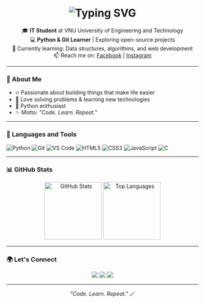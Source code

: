 <h1 align="center">
  <img src="https://readme-typing-svg.demolab.com?font=Fira+Code&size=26&pause=1000&color=00BFFF&center=true&vCenter=true&width=450&lines=Hi%2C+I'm+Hoàng+Thái+Bảo!;IT+Student+%7C+Python+Learner;Code.+Learn.+Repeat.💡" alt="Typing SVG" />
</h1>


<p align="center">
  🎓 <b>IT Student</b> at VNU University of Engineering and Technology  
  <br>
  💻 <b>Python & Git Learner</b> | Exploring open-source projects  
  <br>
  🌱 Currently learning: Data structures, algorithms, and web development  
  <br>
  📫 Reach me on:
  <a href="https://www.facebook.com/hoang.thai.bao.138169?locale=vi_VN">Facebook</a> |
  <a href="https://www.instagram.com/thendh_/">Instagram</a>
</p>

---

### 🧠 About Me
- 🔥 Passionate about building things that make life easier  
- 🧩 Love solving problems & learning new technologies  
- 🐍 Python enthusiast  
- ✨ Motto: *"Code. Learn. Repeat."*

---

### 🧰 Languages and Tools

![Python](https://img.shields.io/badge/-Python-3776AB?style=for-the-badge&logo=python&logoColor=white)
![Git](https://img.shields.io/badge/-Git-F05032?style=for-the-badge&logo=git&logoColor=white)
![VS Code](https://img.shields.io/badge/-VS%20Code-0078D4?style=for-the-badge&logo=visual-studio-code&logoColor=white)
![HTML5](https://img.shields.io/badge/-HTML5-E34F26?style=for-the-badge&logo=html5&logoColor=white)
![CSS3](https://img.shields.io/badge/-CSS3-1572B6?style=for-the-badge&logo=css3&logoColor=white)
![JavaScript](https://img.shields.io/badge/-JavaScript-F7DF1E?style=for-the-badge&logo=javascript&logoColor=black)
![C](https://img.shields.io/badge/-C-A8B9CC?style=for-the-badge&logo=c&logoColor=black)

---

### 📊 GitHub Stats

<p align="center">
  <img src="https://github-readme-stats.vercel.app/api?username=hoangthaibao&show_icons=true&theme=tokyonight" alt="GitHub Stats" height="150">
  <img src="https://github-readme-stats.vercel.app/api/top-langs/?username=hoangthaibao&layout=compact&theme=tokyonight" alt="Top Languages" height="150">
</p>

---

### 🌍 Let's Connect
<p align="center">
  <a href="https://github.com/hoangthaibao"><img src="https://img.shields.io/badge/GitHub-181717?style=for-the-badge&logo=github&logoColor=white"/></a>
  <a href="https://www.facebook.com/hoang.thai.bao.138169?locale=vi_VN"><img src="https://img.shields.io/badge/Facebook-1877F2?style=for-the-badge&logo=facebook&logoColor=white"/></a>
  <a href="https://www.instagram.com/thendh_/"><img src="https://img.shields.io/badge/Instagram-E4405F?style=for-the-badge&logo=instagram&logoColor=white"/></a>
</p>

---

<p align="center">
  <i>"Code. Learn. Repeat."</i> 🪄
</p>
